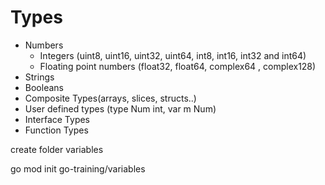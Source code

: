 # Types

- Numbers
  - Integers (uint8, uint16, uint32, uint64, int8, int16, int32 and int64)
  - Floating point numbers (float32, float64, complex64 , complex128)
- Strings
- Booleans 
- Composite Types(arrays, slices, structs..)
- User defined types (type Num int, var m Num)
- Interface Types
- Function Types

create folder variables

go mod init go-training/variables


